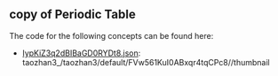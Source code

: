 ## copy of Periodic Table

The code for the following concepts can be found here: 

- [IypKiZ3q2dBIBaGD0RYDt8.json](IypKiZ3q2dBIBaGD0RYDt8.json): taozhan3\_/taozhan3/default/FVw561KuI0ABxqr4tqCPc8//thumbnail
